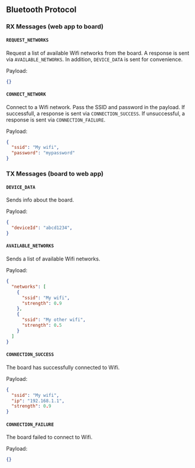 ## Bluetooth Protocol

### RX Messages (web app to board)

#### `REQUEST_NETWORKS`
Request a list of available Wifi networks from the board. A response is sent via `AVAILABLE_NETWORKS`. In addition, `DEVICE_DATA` is sent for convenience.

Payload:
```json
{}
```

#### `CONNECT_NETWORK`
Connect to a Wifi network. Pass the SSID and password in the payload. If successfull, a response is sent via `CONNECTION_SUCCESS`. If unsuccessful, a response is sent via `CONNECTION_FAILURE`.

Payload:
```json
{
  "ssid": "My wifi",
  "password": "mypassword"
}
```

### TX Messages (board to web app)

#### `DEVICE_DATA`
Sends info about the board.

Payload:
```json
{
  "deviceId": "abcd1234",
}
```

#### `AVAILABLE_NETWORKS`
Sends a list of available Wifi networks.

Payload:
```json
{
  "networks": [
    {
      "ssid": "My wifi",
      "strength": 0.9
    },
    {
      "ssid": "My other wifi",
      "strength": 0.5
    }
  ]
}
```

#### `CONNECTION_SUCCESS`
The board has successfully connected to Wifi.

Payload:
```json
{
  "ssid": "My wifi",
  "ip": "192.168.1.1",
  "strength": 0.9
}
```

#### `CONNECTION_FAILURE`
The board failed to connect to Wifi.

Payload:
```json
{}
```